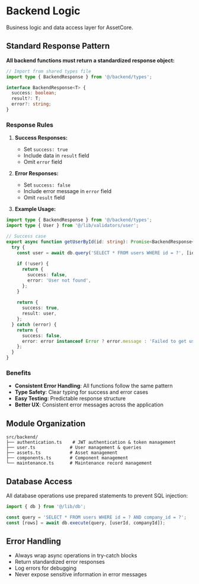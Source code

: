 # Backend Logic

Business logic and data access layer for AssetCore.

## Standard Response Pattern

**All backend functions must return a standardized response object:**

```typescript
// Import from shared types file
import type { BackendResponse } from '@/backend/types';

interface BackendResponse<T> {
  success: boolean;
  result?: T;
  error?: string;
}
```

### Response Rules

1. **Success Responses:**
   - Set `success: true`
   - Include data in `result` field
   - Omit `error` field

2. **Error Responses:**
   - Set `success: false`
   - Include error message in `error` field
   - Omit `result` field

3. **Example Usage:**

```typescript
import type { BackendResponse } from '@/backend/types';
import type { User } from '@/lib/validators/user';

// Success case
export async function getUserById(id: string): Promise<BackendResponse<User>> {
  try {
    const user = await db.query('SELECT * FROM users WHERE id = ?', [id]);
    
    if (!user) {
      return {
        success: false,
        error: 'User not found',
      };
    }
    
    return {
      success: true,
      result: user,
    };
  } catch (error) {
    return {
      success: false,
      error: error instanceof Error ? error.message : 'Failed to get user',
    };
  }
}
```

### Benefits

- **Consistent Error Handling**: All functions follow the same pattern
- **Type Safety**: Clear typing for success and error cases
- **Easy Testing**: Predictable response structure
- **Better UX**: Consistent error messages across the application

## Module Organization

```
src/backend/
├── authentication.ts    # JWT authentication & token management
├── user.ts             # User management & queries
├── assets.ts           # Asset management
├── components.ts       # Component management
└── maintenance.ts      # Maintenance record management
```

## Database Access

All database operations use prepared statements to prevent SQL injection:

```typescript
import { db } from '@/lib/db';

const query = 'SELECT * FROM users WHERE id = ? AND company_id = ?';
const [rows] = await db.execute(query, [userId, companyId]);
```

## Error Handling

- Always wrap async operations in try-catch blocks
- Return standardized error responses
- Log errors for debugging
- Never expose sensitive information in error messages

